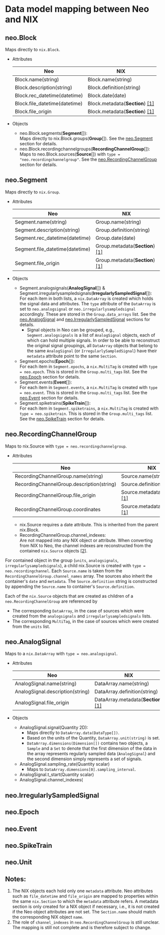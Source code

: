 # Data model mapping between Neo and NIX

## neo.Block

Maps directly to `nix.Block`.
  - Attributes

    | Neo                           | NIX                                  |
    |-------------------------------|--------------------------------------|
    | Block.name(string)            | Block.name(string)                   |
    | Block.description(string)     | Block.definition(string)             |
    | Block.rec_datetime(datetime)  | Block.date(date)                     |
    | Block.file_datetime(datetime) | Block.metadata(**Section**) [[1]](#notes) |
    | Block.file_origin             | Block.metadata(**Section**) [[1]](#notes) |

  - Objects
    - neo.Block.segments(**Segment**[]):  
    Maps directly to nix.Block.groups(**Group**[]).
    See the [neo.Segment](#neosegment) section for details.
    - neo.Block.recordingchannelgroups(**RecordingChannelGroup**[]):  
    Maps to neo.Block.sources(**Source**[]) with `type = "neo.recordingchannelgroup"`.
    See the [neo.RecordingChannelGroup](#neorecordingchannelgroup) section for details.

## neo.Segment

Maps directly to `nix.Group`.
  - Attributes

    | Neo                             | NIX                                  |
    |---------------------------------|--------------------------------------|
    | Segment.name(string)            | Group.name(string)                   |
    | Segment.description(string)     | Group.definition(string)             |
    | Segment.rec_datetime(datetime)  | Group.date(date)                     |
    | Segment.file_datetime(datetime) | Group.metadata(**Section**) [[1]](#notes) |
    | Segment.file_origin             | Group.metadata(**Section**) [[1]](#notes) |

  - Objects
    - Segment.analogsignals(**AnalogSignal**[]) & Segment.irregularlysampledsignals(**IrregularlySampledSignal**[]):  
    For each item in both lists, a `nix.DataArray` is created which holds the signal data and attributes.
    The `type` attribute of the `DataArray` is set to `neo.analogsignal` or `neo.irregularlysampledsignal` accordingly.
    These are stored in the `Group.data_arrays` list.
    See the [neo.AnalogSignal](#neoanalogsignal) and [neo.IrregularlySampledSignal](#neoirregularlysampledsignal) sections for details.
      - Signal objects in Neo can be grouped, e.g., `Segment.analogsignals` is a list of `AnalogSignal` objects, each of which can hold multiple signals.
      In order to be able to reconstruct the original signal groupings, all `DataArray` objects that belong to the same `AnalogSignal` (or `IrregularlySampledSignal`) have their `metadata` attribute point to the same `Section`.
    - Segment.epochs(**Epoch**[]):  
    For each item in `Segment.epochs`, a `nix.MultiTag` is created with `type = neo.epoch`.
    This is stored in the `Group.multi_tags` list.
    See the [neo.Epoch](#neoepoch) section for details.
    - Segment.events(**Event**[]):  
    For each item in `Segment.events`, a `nix.MultiTag` is created with `type = neo.event`.
    This is stored in the `Group.multi_tags` list.
    See the [neo.Event](#neoevent) section for details.
    - Segment.spiketrains(**SpikeTrain**[]):  
    For each item in `Segment.spiketrains`, a `nix.MultiTag` is created with `type = neo.spiketrain`.
    This is stored in the `Group.multi_tags` list.
    See the [neo.SpikeTrain](#neospiketrain) section for details.

## neo.RecordingChannelGroup

Maps to nix.Source with `type = neo.recordingchannelgroup`.

  - Attributes

    | Neo                                       | NIX                                   |
    |-------------------------------------------|---------------------------------------|
    | RecordingChannelGroup.name(string)        | Source.name(string)                   |
    | RecordingChannelGroup.description(string) | Source.definition(string)             |
    | RecordingChannelGroup.file_origin         | Source.metadata(**Section**) [[1]](#notes) |
    | RecordingChannelGroup.coordinates         | Source.metadata(**Section**) [[1]](#notes) |

    - nix.Source requires a date attribute.
    This is inherited from the parent nix.Block.
    - RecordingChannelGroup.channel_indexes:  
    Are not mapped into any NIX object or attribute.
    When converting from NIX to Neo, the channel indexes are reconstructed from the contained `nix.Source` objects [[2]](#notes).

For contained object in the group (`units`, `analogsignals`, `irregularlysampledsignals`), a child nix.Source is created with `type = neo.recordingchannel`.
Each `Source.name` is taken from the `RecordingChannelGroup.channel_names` array.
The sources also inherit the container's `date` and `metadata`.
The `Source.definition` string is constructed by appending the `Source.name` to container's `Source.definition`.

Each of the `nix.Source` objects that are created as children of a `neo.RecordingChannelGroup` are referenced by
  - The corresponding `DataArray`, in the case of sources which were created from the `analogsignals` and `irregularlysampledsignals` lists.
  - The corresponding `MultiTag`, in the case of sources which were created from the `units` list.


## neo.AnalogSignal

Maps to a `nix.DataArray` with `type = neo.analogsignal`.

  - Attributes

    | Neo                           | NIX                                  |
    |-------------------------------|--------------------------------------|
    | AnalogSignal.name(string)            | DataArray.name(string)                   |
    | AnalogSignal.description(string)     | DataArray.definition(string)             |
    | AnalogSignal.file_origin             | DataArray.metadata(**Section**) [[1]](#notes) |

  - Objects
    - AnalogSignal.signal(Quantity 2D):  
      - Maps directly to `DataArray.data(DataType[])`.
      - Based on the units of the Quantity, `DataArray.unit(string)` is set.
      - `DataArray.dimensions(Dimension[])` contains two objects, a `Sample` and a `Set` to denote that the first dimension of the data in the array represents regularly sampled data (`AnalogSignal`) and the second dimension simply represents a set of signals.
    - AnalogSignal.sampling_rate(Quantity scalar)
      - Maps to `DataArray.dimensions[0].sampling_interval`.
    - AnalogSignal.t_start(Quantity scalar)
    - AnalogSignal.channel_indexes(


## neo.IrregularlySampledSignal

## neo.Epoch

## neo.Event

## neo.SpikeTrain

## neo.Unit

## Notes:
  1. The NIX objects each hold only one `metadata` attribute.
  Neo attributes such as `file_datetime` and `file_origin` are mapped to properties within the same `nix.Section` to which the `metadata` attribute refers.
  A metadata section is only created for a NIX object if necessary, i.e., it is not created if the Neo object attributes are not set.
  The `Section.name` should match the corresponding NIX object `name`.
  2. The role of `channel_indexes` in `neo.RecordingChannelGroup` is still unclear.
  The mapping is still not complete and is therefore subject to change.
